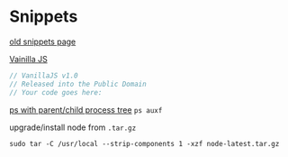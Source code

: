 Snippets
========

[old snippets page](http://antonio.busrod.net/snippets-old.html)

[Vainilla JS](http://stackoverflow.com/a/20435744)

```javascript
// VanillaJS v1.0
// Released into the Public Domain
// Your code goes here:
```

[ps with parent/child process tree](http://www.commandlinefu.com/commands/view/168/ps-with-parentchild-process-tree) `ps auxf`

upgrade/install node from `.tar.gz`
```
sudo tar -C /usr/local --strip-components 1 -xzf node-latest.tar.gz
```
